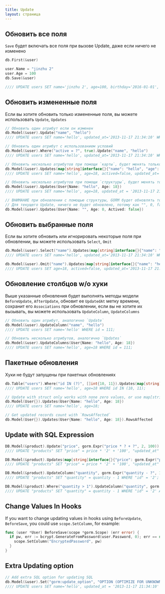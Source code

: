 ```yaml
---
title: Update
layout: страница
---
```

## Обновить все поля

`Save` будет включать все поля при вызове Update, даже если ничего не изменено

```go
db.First(&user)

user.Name = "jinzhu 2"
user.Age = 100
db.Save(&user)

//// UPDATE users SET name='jinzhu 2', age=100, birthday='2016-01-01', updated_at = '2013-11-17 21:34:10' WHERE id=111;
```

## Обновить измененные поля

Если вы хотите обновить только измененные поля, вы можете использовать `Update`, `Updates`

```go
// Обновить один атрибут если он изменен
db.Model(&user).Update("name", "hello")
//// UPDATE users SET name='hello', updated_at='2013-11-17 21:34:10' WHERE id=111;

// Обновить один атрибут с использованием условий
db.Model(&user).Where("active = ?", true).Update("name", "hello")
//// UPDATE users SET name='hello', updated_at='2013-11-17 21:34:10' WHERE id=111 AND active=true;

// Обновить несколько атрибутов при помощи `карты`, будет менять только эти поля
db.Model(&user).Updates(map[string]interface{}{"name": "hello", "age": 18, "actived": false})
//// UPDATE users SET name='hello', age=18, actived=false, updated_at='2013-11-17 21:34:10' WHERE id=111;

// Обновить несколько атрибутов при помощи `структуры`, будет менять только измененные & не пустые поля
db.Model(&user).Updates(User{Name: "hello", Age: 18})
//// UPDATE users SET name='hello', age=18, updated_at = '2013-11-17 21:34:10' WHERE id = 111;

// ВНИМАНИЕ при обновлении с помощью структуры, GORM будет обновлять только не пустые значения
// Для текущего Update, ничего не будет обновлено, потому как "", 0, false пустые значения для их типов
db.Model(&user).Updates(User{Name: "", Age: 0, Actived: false})
```

## Обновить выбранные поля

Если вы хотите обновить или игнорировать некоторые поля при обновлении, вы можете использовать `Select`, `Omit`

```go
db.Model(&user).Select("name").Updates(map[string]interface{}{"name": "hello", "age": 18, "actived": false})
//// UPDATE users SET name='hello', updated_at='2013-11-17 21:34:10' WHERE id=111;

db.Model(&user).Omit("name").Updates(map[string]interface{}{"name": "hello", "age": 18, "actived": false})
//// UPDATE users SET age=18, actived=false, updated_at='2013-11-17 21:34:10' WHERE id=111;
```

## Обновление столбцов w/o хуки

Выше указанные обновления будет выполнять методы модели `BeforeUpdate`, `AfterUpdate`, обновит ее `UpdatedAt` метку времени, сохранит его `Associations` при обновлении, если вы не хотите их вызывать, вы можете использовать `UpdateColumn`, `UpdateColumns`

```go
// Обновить один атрибут, аналогично `Update`
db.Model(&user).UpdateColumn("name", "hello")
//// UPDATE users SET name='hello' WHERE id = 111;

// Обновить несколько атрибутов, аналогично `Updates`
db.Model(&user).UpdateColumns(User{Name: "hello", Age: 18})
//// UPDATE users SET name='hello', age=18 WHERE id = 111;
```

## Пакетные обновления

Хуки не будут запущены при пакетных обновлениях

```go
db.Table("users").Where("id IN (?)", []int{10, 11}).Updates(map[string]interface{}{"name": "hello", "age": 18})
//// UPDATE users SET name='hello', age=18 WHERE id IN (10, 11);

// Update with struct only works with none zero values, or use map[string]interface{}
db.Model(User{}).Updates(User{Name: "hello", Age: 18})
//// UPDATE users SET name='hello', age=18;

// Get updated records count with `RowsAffected`
db.Model(User{}).Updates(User{Name: "hello", Age: 18}).RowsAffected
```

## Update with SQL Expression

```go
DB.Model(&product).Update("price", gorm.Expr("price * ? + ?", 2, 100))
//// UPDATE "products" SET "price" = price * '2' + '100', "updated_at" = '2013-11-17 21:34:10' WHERE "id" = '2';

DB.Model(&product).Updates(map[string]interface{}{"price": gorm.Expr("price * ? + ?", 2, 100)})
//// UPDATE "products" SET "price" = price * '2' + '100', "updated_at" = '2013-11-17 21:34:10' WHERE "id" = '2';

DB.Model(&product).UpdateColumn("quantity", gorm.Expr("quantity - ?", 1))
//// UPDATE "products" SET "quantity" = quantity - 1 WHERE "id" = '2';

DB.Model(&product).Where("quantity > 1").UpdateColumn("quantity", gorm.Expr("quantity - ?", 1))
//// UPDATE "products" SET "quantity" = quantity - 1 WHERE "id" = '2' AND quantity > 1;
```

## Change Values In Hooks

If you want to change updating values in hooks using `BeforeUpdate`, `BeforeSave`, you could use `scope.SetColumn`, for example:

```go
func (user *User) BeforeSave(scope *gorm.Scope) (err error) {
  if pw, err := bcrypt.GenerateFromPassword(user.Password, 0); err == nil {
    scope.SetColumn("EncryptedPassword", pw)
  }
}
```

## Extra Updating option

```go
// Add extra SQL option for updating SQL
db.Model(&user).Set("gorm:update_option", "OPTION (OPTIMIZE FOR UNKNOWN)").Update("name", "hello")
//// UPDATE users SET name='hello', updated_at = '2013-11-17 21:34:10' WHERE id=111 OPTION (OPTIMIZE FOR UNKNOWN);
```